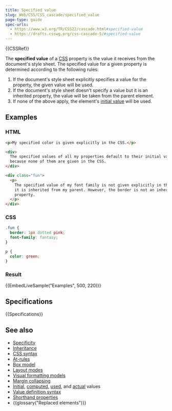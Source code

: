 ```yaml
---
title: Specified value
slug: Web/CSS/CSS_cascade/specified_value
page-type: guide
spec-urls:
  - https://www.w3.org/TR/CSS22/cascade.html#specified-value
  - https://drafts.csswg.org/css-cascade-5/#specified-value
---
```


{{CSSRef}}

The **specified value** of a [CSS](/en-US/docs/Web/CSS) property is the value it receives from the document's style sheet. The specified value for a given property is determined according to the following rules:

1. If the document's style sheet explicitly specifies a value for the property, the given value will be used.
2. If the document's style sheet doesn't specify a value but it is an inherited property, the value will be taken from the parent element.
3. If none of the above apply, the element's [initial value](/en-US/docs/Web/CSS/CSS_cascade/Value_processing#initial-value) will be used.

## Examples

### HTML

```html
<p>My specified color is given explicitly in the CSS.</p>

<div>
  The specified values of all my properties default to their initial values,
  because none of them are given in the CSS.
</div>

<div class="fun">
  <p>
    The specified value of my font family is not given explicitly in the CSS, so
    it is inherited from my parent. However, the border is not an inheriting
    property.
  </p>
</div>
```

### CSS

```css
.fun {
  border: 1px dotted pink;
  font-family: fantasy;
}

p {
  color: green;
}
```

### Result

{{EmbedLiveSample("Examples", 500, 220)}}

## Specifications

{{Specifications}}

## See also

- [Specificity](/en-US/docs/Web/CSS/CSS_cascade/Specificity)
- [Inheritance](/en-US/docs/Web/CSS/CSS_cascade/Inheritance)
- [CSS syntax](/en-US/docs/Web/CSS/CSS_syntax/Syntax)
- [At-rules](/en-US/docs/Web/CSS/CSS_syntax/At-rule)
- [Box model](/en-US/docs/Web/CSS/CSS_box_model/Introduction_to_the_CSS_box_model)
- [Layout modes](/en-US/docs/Web/CSS/Layout_mode)
- [Visual formatting models](/en-US/docs/Web/CSS/Visual_formatting_model)
- [Margin collapsing](/en-US/docs/Web/CSS/CSS_box_model/Mastering_margin_collapsing)
- [Initial](/en-US/docs/Web/CSS/CSS_cascade/Value_processing#initial-value), [computed](/en-US/docs/Web/CSS/CSS_cascade/Value_processing#computed-value), [used](/en-US/docs/Web/CSS/CSS_cascade/Value_processing#used-value), and [actual](/en-US/docs/Web/CSS/CSS_cascade/Value_processing#actual-value) values
- [Value definition syntax](/en-US/docs/Web/CSS/CSS_Values_and_Units/Value_definition_syntax)
- [Shorthand properties](/en-US/docs/Web/CSS/CSS_cascade/Shorthand_properties)
- {{glossary("Replaced elements")}}
